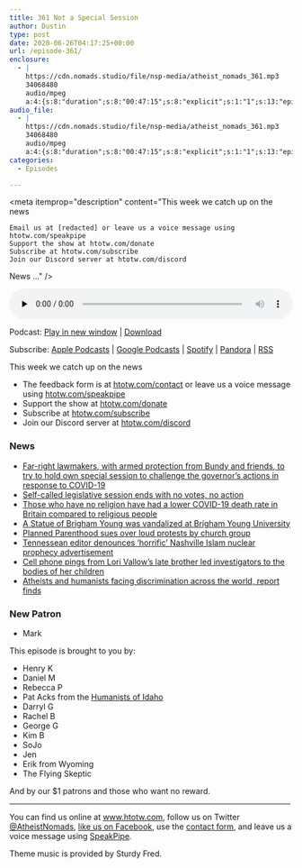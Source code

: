 ```yaml
---
title: 361 Not a Special Session
author: Dustin
type: post
date: 2020-06-26T04:17:25+00:00
url: /episode-361/
enclosure:
  - |
    https://cdn.nomads.studio/file/nsp-media/atheist_nomads_361.mp3
    34068480
    audio/mpeg
    a:4:{s:8:"duration";s:8:"00:47:15";s:8:"explicit";s:1:"1";s:13:"episode_title";s:21:"Not a Special Session";s:10:"episode_no";s:3:"361";}
audio_file:
  - |
    https://cdn.nomads.studio/file/nsp-media/atheist_nomads_361.mp3
    34068480
    audio/mpeg
    a:4:{s:8:"duration";s:8:"00:47:15";s:8:"explicit";s:1:"1";s:13:"episode_title";s:21:"Not a Special Session";s:10:"episode_no";s:3:"361";}
categories:
  - Episodes

---
```

<div itemscope itemtype="http://schema.org/AudioObject">
  <meta itemprop="name" content="361 Not a Special Session" />
  
  <meta itemprop="uploadDate" content="2020-06-25T22:17:25-06:00" />
  
  <meta itemprop="encodingFormat" content="audio/mpeg" />
  
  <meta itemprop="duration" content="PT47M15S" />
  
  <meta itemprop="description" content="This week we catch up on the news



 	Email us at [redacted] or leave us a voice message using htotw.com/speakpipe
 	Support the show at htotw.com/donate
 	Subscribe at htotw.com/subscribe
 	Join our Discord server at htotw.com/discord

News
..." />
  
  <meta itemprop="contentUrl" content="https://dts.podtrac.com/redirect.mp3/cdn.nomads.studio/file/nsp-media/atheist_nomads_361.mp3" />
  
  <meta itemprop="contentSize" content="32.5" />
  </p> 
  
  <div class="powerpress_player" id="powerpress_player_8624">
    <audio class="wp-audio-shortcode" id="audio-4456-368" preload="none" style="width: 100%;" controls="controls"><source type="audio/mpeg" src="https://dts.podtrac.com/redirect.mp3/cdn.nomads.studio/file/nsp-media/atheist_nomads_361.mp3?_=368" /><a href="https://dts.podtrac.com/redirect.mp3/cdn.nomads.studio/file/nsp-media/atheist_nomads_361.mp3">https://dts.podtrac.com/redirect.mp3/cdn.nomads.studio/file/nsp-media/atheist_nomads_361.mp3</a></audio>
  </div>
</div>

<p class="powerpress_links powerpress_links_mp3">
  Podcast: <a href="https://dts.podtrac.com/redirect.mp3/cdn.nomads.studio/file/nsp-media/atheist_nomads_361.mp3" class="powerpress_link_pinw" target="_blank" title="Play in new window" onclick="return powerpress_pinw('https://htotw.com/?powerpress_pinw=4456-podcast');" rel="nofollow">Play in new window</a> | <a href="https://dts.podtrac.com/redirect.mp3/cdn.nomads.studio/file/nsp-media/atheist_nomads_361.mp3" class="powerpress_link_d" title="Download" rel="nofollow" download="atheist_nomads_361.mp3">Download</a>
</p>

<p class="powerpress_links powerpress_subscribe_links">
  Subscribe: <a href="https://podcasts.apple.com/us/podcast/humanists-take-on-the-world/id530050098?mt=2&ls=1" class="powerpress_link_subscribe powerpress_link_subscribe_itunes" target="_blank" title="Subscribe on Apple Podcasts" rel="nofollow">Apple Podcasts</a> | <a href="https://www.google.com/podcasts?feed=aHR0cDovL2F0aGVpc3Rub21hZHMubGlic3luLmNvbS9yc3M%3D" class="powerpress_link_subscribe powerpress_link_subscribe_googleplay" target="_blank" title="Subscribe on Google Podcasts" rel="nofollow">Google Podcasts</a> | <a href="https://open.spotify.com/show/3LzK2xZGike6Tc1GEMtMbr?si=LieN9SNuTpq96smuaUsH8A" class="powerpress_link_subscribe powerpress_link_subscribe_spotify" target="_blank" title="Subscribe on Spotify" rel="nofollow">Spotify</a> | <a href="https://www.pandora.com/podcast/atheist-nomads/PC:10122?corr=62071012&part=ug" class="powerpress_link_subscribe powerpress_link_subscribe_pandora" target="_blank" title="Subscribe on Pandora" rel="nofollow">Pandora</a> | <a href="https://htotw.com/feed/podcast/" class="powerpress_link_subscribe powerpress_link_subscribe_rss" target="_blank" title="Subscribe via RSS" rel="nofollow">RSS</a>
</p>

This week we catch up on the news

<!--more-->

  * The feedback form is at [htotw.com/contact](https://htotw.com/contact) or leave us a voice message using <a href="https://htotw.com/speakpipe" target="_blank" rel="noopener noreferrer">htotw.com/speakpipe</a>
  * Support the show at <a href="https://htotw.com/donate" target="_blank" rel="payment noopener noreferrer">htotw.com/donate</a>
  * Subscribe at <a href="https://htotw.com/subscribe" target="_blank" rel="noopener noreferrer">htotw.com/subscribe</a>
  * Join our Discord server at <a href="https://htotw.com/discord" target="_blank" rel="noopener noreferrer">htotw.com/discord</a>

### News

  * [Far-right lawmakers, with armed protection from Bundy and friends, to try to hold own special session to challenge the governor’s actions in response to COVID-19][1]
  * [Self-called legislative session ends with no votes, no action][2]
  * [Those who have no religion have had a lower COVID-19 death rate in Britain compared to religious people][3]
  * [A Statue of Brigham Young was vandalized at Brigham Young University][4]
  * [Planned Parenthood sues over loud protests by church group][5]
  * [Tennessean editor denounces ‘horrific’ Nashville Islam nuclear prophecy advertisement][6]
  * [Cell phone pings from Lori Vallow’s late brother led investigators to the bodies of her children][7]
  * [Atheists and humanists facing discrimination across the world, report finds][8]

### New Patron

  * Mark

This episode is brought to you by:

  * Henry K
  * Daniel M
  * Rebecca P
  * Pat Acks from the <a href="https://www.humanistsofidaho.org" target="_blank" rel="noopener noreferrer">Humanists of Idaho</a>
  * Darryl G
  * Rachel B
  * George G
  * Kim B
  * SoJo
  * Jen
  * Erik from Wyoming
  * The Flying Skeptic

And by our $1 patrons and those who want no reward.

<hr width="500" />

You can find us online at <a href="https://www.htotw.com/" target="_blank" rel="noopener noreferrer">www.htotw.com</a>, follow us on Twitter <a href="https://twitter.com/AtheistNomads" target="_blank" rel="noopener noreferrer">@AtheistNomads</a>, <a href="https://htotw.com/facebook" target="_blank" rel="noopener noreferrer">like us on Facebook</a>, use the [contact form](https://htotw.com/contact), and leave us a voice message using <a href="https://htotw.com/speakpipe" target="_blank" rel="noopener noreferrer">SpeakPipe</a>.

Theme music is provided by Sturdy Fred.

 [1]: https://www.idahopress.com/coronavirus/far-right-lawmakers-to-try-to-hold-own-special-session-despite-law-constitution/article_f8a8f48c-f761-5527-b953-ea4e6a32cd4c.html
 [2]: https://www.ktvb.com/article/news/politics/far-right-lawmakers-to-try-to-hold-own-special-session-despite-law-constitution/277-e68cddcf-747d-4e56-8d59-2e03a4433d7a
 [3]: https://www.ons.gov.uk/peoplepopulationandcommunity/birthsdeathsandmarriages/deaths/articles/coronaviruscovid19relateddeathsbyreligiousgroupenglandandwales/2marchto15may2020
 [4]: https://friendlyatheist.patheos.com/2020/06/23/a-statue-of-racist-mormon-brigham-young-was-vandalized-at-brigham-young-univ/
 [5]: https://www.ktvb.com/article/news/regional/planned-parenthood-sues-church-group-over-loud-anti-abortion-protests/277-d868f03c-59f9-4a2d-9384-5afda9a910e9
 [6]: https://religionnews.com/2020/06/21/tennessean-editor-denounces-horrific-nashville-islam-nuclear-prophecy-ad-which-ran-in-its-sunday-edition/
 [7]: https://www.cnn.com/2020/06/20/us/chad-daybell-lori-vallow-arrest-affidavit/index.html
 [8]: https://www.theguardian.com/world/2020/jun/25/atheists-and-humanists-facing-discrimination-across-the-world-report-finds